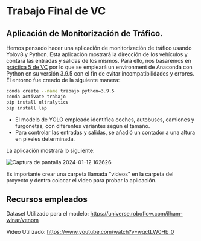 # Trabajo Final de VC

## Aplicación de Monitorización de Tráfico.

Hemos pensado hacer una aplicación de monitorización de tráfico usando Yolov8 y Python. Esta aplicación mostrará la dirección de los vehículos y contará las entradas y salidas de los mismos.
Para ello, nos basaremos en [práctica 5 de VC](https://github.com/EmilioDeniz/VC_P5) por lo que se empleará un environment de Anaconda con Python en su versión 3.9.5 con el fin de evitar incompatibilidades y errores.
El entorno fue creado de la siguiente manera:

```bash
conda create --name trabajo python=3.9.5
conda activate trabajo
pip install ultralytics
pip install lap
```
* El modelo de YOLO empleado identifica coches, autobuses, camiones y furgonetas, con diferentes variantes según el tamaño.
* Para controlar las entradas y salidas, se añadió un contador a una altura en pixeles determinada.

La aplicación mostrará lo siguiente:

![Captura de pantalla 2024-01-12 162626](https://github.com/alvarotrancho/Trabajo-VC/assets/113598358/44b228cf-fe16-454d-9956-2bec187bed97)

Es importante crear una carpeta llamada "videos" en la carpeta del proyecto y dentro colocar el video para probar la aplicación. 

## Recursos empleados

Dataset Utilizado para el modelo: https://universe.roboflow.com/ilham-winar/venom

Video Utilizado: https://www.youtube.com/watch?v=wqctLW0Hb_0
